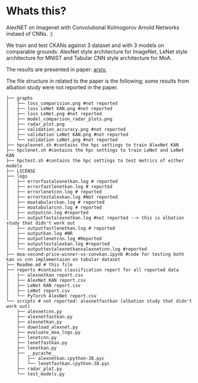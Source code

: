 # Whats this?
AlexNET on Imagenet with Convolutional Kolmogorov Arnold Networks instaed of CNNs. :)

We train and test CKANs against 3 dataset and with 3 models on comparable grounds: AlexNet style architecture for ImageNet, LeNet style architecture for MNIST and Tabular CNN style architecture for MoA.

The results are presented in paper: [arxiv.](https://arxiv.org/abs/2501.15757)

The file structure in related to the paper is the following; some results from albation study were not reported in the paper.

```
├── graphs
│   ├── loss_comparision.png #not reported
│   ├── loss LeNet KAN.png #not reported
│   ├── loss LeNet.png #not reported
│   ├── model_comparison_radar_plots.png
│   ├── radar_plot.png
│   ├── validation_accuracy.png #not reported
│   ├── validation LeNet KAN.png #not reported
│   └── validation LeNet.png #not reported
├── hpcalexnet.sh #contains the hpc settings to train AlexNet KAN
├── hpclenet.sh #contains the hpc settings to train LeNet and LeNet KAN
├── hpctest.sh #contains the hpc settings to test metrics of either models
├── LICENSE
├── logs
│   ├── errorfastalexnetkan.log # reported
│   ├── errorfastlenetkan.log # reported
│   ├── errorlenetcnn.log # reported
│   ├── errortestalexkan.log #Not reported
│   ├── moatabularckan.log # reported
│   ├── moatabularcnn.log # reported
│   ├── outputcnn.log #reported
│   ├── outputfastalexnetkan.log #not reported --> this is albation study that didn't work out
│   ├── outputfastlenetkan.log # reported
│   ├── outputkan.log #NR
│   ├── outputlenetcnn.log #Reported
│   ├── outputtestalexkan.log #reported 
│   └── outputtestalexnetkanvalexnetcnn.log #reported
├── moa-second-price-winner-vs-convkan.ipynb #code for testing both kan vs cnn implementaion on tabular dataset
├── Readme.md # this file
├── reports #contains classification report for all reported data
│   ├── alexnetkan report.csv
│   ├── AlexNet KAN report.csv
│   ├── LeNet KAN report.csv
│   ├── LeNet report.csv
│   └── PyTorch AlexNet report.csv
└── scripts # not reported: alexnetfastkan (albation study that didn't work out)
    ├── alexnetcnn.py
    ├── alexnetfastkan.py
    ├── alexnetkan.py
    ├── download_alexnet.py
    ├── evaluate_moa_logs.py
    ├── lenetcnn.py
    ├── lenetfastkan.py
    ├── lenetkan.py
    ├── __pycache__
    │   ├── alexnetkan.cpython-38.pyc
    │   └── lenetfastkan.cpython-38.pyc
    ├── radar_plot.py
    └── test_models.py
```
